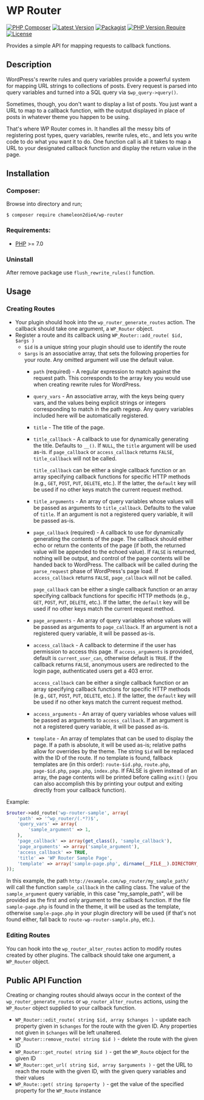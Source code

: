 # WP Router
[![PHP Composer](https://github.com/Chameleon2die4/WP-Router/actions/workflows/php.yml/badge.svg)](https://github.com/Chameleon2die4/WP-Router/actions/workflows/php.yml)
[![Latest Version](https://img.shields.io/github/v/tag/Chameleon2die4/WP-Router?sort=semver&label=version)](https://github.com/Chameleon2die4/WP-Router/)
[![Packagist](https://badgen.net/packagist/v/chameleon2die4/wp-router/latest)](https://packagist.org/packages/chameleon2die4/wp-router/)
[![PHP Version Require](https://badgen.net/packagist/php/chameleon2die4/wp-router/)](https://www.php.net/docs.php)
[![License](https://img.shields.io/badge/license-mit-blue.svg)](https://github.com/Chameleon2die4/WP-Router/blob/master/LICENSE.md)

[//]: # ([![Packagist]&#40;https://img.shields.io/packagist/v/chameleon2die4/wp-router/&#41;]&#40;https://packagist.org/packages/chameleon2die4/wp-router/&#41;)

Provides a simple API for mapping requests to callback functions.

## Description

WordPress's rewrite rules and query variables provide a powerful system
for mapping URL strings to collections of posts. Every request is parsed
into query variables and turned into a SQL query via `$wp_query->query()`.

Sometimes, though, you don't want to display a list of posts. You just want
a URL to map to a callback function, with the output displayed in place of
posts in whatever theme you happen to be using.

That's where WP Router comes in. It handles all the messy bits of registering
post types, query variables, rewrite rules, etc., and lets you write code to
do what you want it to do. One function call is all it takes to map a
URL to your designated callback function and display the return value in the page.

## Installation

### Composer:

Browse into directory and run;

```shell
$ composer require chameleon2die4/wp-router
```

### Requirements:

* [PHP](http://php.net/manual/en/install.php) >= 7.0

### Uninstall

After remove package use `flush_rewrite_rules()` function.

## Usage

### Creating Routes

* Your plugin should hook into the `wp_router_generate_routes` action.
  The callback should take one argument, a `WP_Router` object.
* Register a route and its callback using `WP_Router::add_route( $id, $args )`
    * `$id` is a unique string your plugin should use to identify the route
    * `$args` is an associative array, that sets the following properties for your route.
      Any omitted argument will use the default value.
        * `path` (required) - A regular expression to match against the request path.
          This corresponds to the array key you would use when creating rewrite rules for WordPress.

        * `query_vars` - An associative array, with the keys being query vars, and the
          values being explicit strings or integers corresponding to match in the path regexp.
          Any query variables included here will be automatically registered.

        * `title` - The title of the page.

        * `title_callback` - A callback to use for dynamically generating the title.
          Defaults to `__()`. If `NULL`, the `title` argument will be used as-is. if
          `page_callback` or `access_callback` returns `FALSE`, `title_callback` will not be called.

          `title_callback` can be either a single callback function or an array specifying
          callback functions for specific HTTP methods (e.g., `GET`, `POST`, `PUT`, `DELETE`, etc.).
          If the latter, the `default` key will be used if no other keys match the current
          request method.

        * `title_arguments` - An array of query variables whose values will be passed
          as arguments to `title_callback`. Defaults to the value of `title`. If an argument
          is not a registered query variable, it will be passed as-is.

        * `page_callback` (required) - A callback to use for dynamically generating the
          contents of the page. The callback should either echo or return the contents of
          the page (if both, the returned value will be appended to the echoed value). If
          `FALSE` is returned, nothing will be output, and control of the page contents will
          be handed back to WordPress. The callback will be called during the `parse_request`
          phase of WordPress's page load. If `access_callback` returns `FALSE`, `page_callback`
          will not be called.

          `page_callback` can be either a single callback function or an array specifying
          callback functions for specific HTTP methods (e.g., `GET`, `POST`, `PUT`, `DELETE`, etc.).
          If the latter, the `default` key will be used if no other keys match the current
          request method.

        * `page_arguments` - An array of query variables whose values will be passed as
          arguments to `page_callback`. If an argument is not a registered query variable,
          it will be passed as-is.

        * `access_callback` - A callback to determine if the user has permission to access
          this page. If `access_arguments` is provided, default is `current_user_can`, otherwise
          default is `TRUE`. If the callback returns `FALSE`, anonymous users are redirected to
          the login page, authenticated users get a 403 error.

          `access_callback` can be either a single callback function or an array specifying
          callback functions for specific HTTP methods (e.g., `GET`, `POST`, `PUT`, `DELETE`, etc.).
          If the latter, the `default` key will be used if no other keys match the current
          request method.

        * `access_arguments` - An array of query variables whose values will be passed
          as arguments to `access_callback`. If an argument is not a registered query variable,
          it will be passed as-is.

        * `template` - An array of templates that can be used to display the page. If a path
          is absolute, it will be used as-is; relative paths allow for overrides by the theme.
          The string `$id` will be replaced with the ID of the route. If no template is found,
          fallback templates are (in this order): `route-$id.php`, `route.php`, `page-$id.php`,
          `page.php`, `index.php`. If FALSE is given instead of an array, the page contents will
          be printed before calling `exit()` (you can also accomplish this by printing your output
          and exiting directly from your callback function).

Example:
```php
$router->add_route('wp-router-sample', array(
    'path' => '^wp_router/(.*?)$',
    'query_vars' => array(
        'sample_argument' => 1,
    ),
    'page_callback' => array(get_class(), 'sample_callback'),
    'page_arguments' => array('sample_argument'),
    'access_callback' => TRUE,
    'title' => 'WP Router Sample Page',
    'template' => array('sample-page.php', dirname(__FILE__).DIRECTORY_SEPARATOR.'sample-page.php')
));
```

In this example, the path `http://example.com/wp_router/my_sample_path/` will call
the function `sample_callback` in the calling class. The value of the `sample_argument`
query variable, in this case "my_sample_path", will be provided as the first and only
argument to the callback function. If the file `sample-page.php` is found in the theme,
it will be used as the template, otherwise `sample-page.php` in your plugin directory will
be used (if that's not found either, fall back to `route-wp-router-sample.php`, etc.).

### Editing Routes

You can hook into the `wp_router_alter_routes` action to modify routes created by other plugins. The callback should take one argument, a `WP_Router` object.

## Public API Function

Creating or changing routes should always occur in the context of the `wp_router_generate_routes` or `wp_router_alter_routes` actions, using the `WP_Router` object supplied to your callback function.

* `WP_Router::edit_route( string $id, array $changes )` - update each
  property given in `$changes` for the route with the given ID. Any properties
  not given in `$changes` will be left unaltered.
* `WP_Router::remove_route( string $id )` - delete the route with the given ID
* `WP_Router::get_route( string $id )` - get the `WP_Route` object for the given ID
* `WP_Router::get_url( string $id, array $arguments )` - get the URL to reach the route with the given ID, with the given query variables and their values
* `WP_Route::get( string $property )` - get the value of the specified property for
  the `WP_Route` instance


